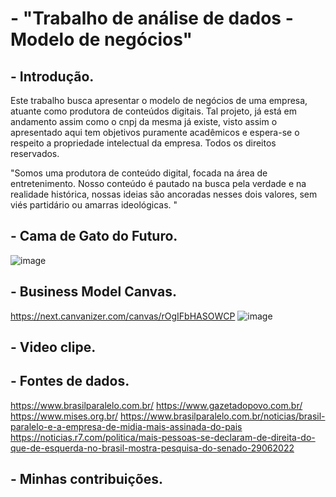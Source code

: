 # - "Trabalho de análise de dados - Modelo de negócios"

## - Introdução.
Este trabalho busca apresentar o modelo de negócios de uma empresa, atuante como produtora de conteúdos digitais. Tal projeto, já está em andamento assim como o cnpj da mesma já existe, visto assim o apresentado aqui tem objetivos puramente acadêmicos e espera-se o respeito a propriedade intelectual da empresa. Todos os direitos reservados.

"Somos uma produtora de conteúdo digital, focada na área de entretenimento. Nosso conteúdo é pautado na busca pela verdade e na realidade histórica, nossas ideias são ancoradas nesses dois valores, sem viés partidário ou amarras ideológicas. "
## - Cama de Gato do Futuro.
![image](https://user-images.githubusercontent.com/86412418/197628816-975f1c46-da85-4301-8a71-739f277fdb41.png)

## - Business Model Canvas.
https://next.canvanizer.com/canvas/rOgIFbHASOWCP
![image](https://user-images.githubusercontent.com/86412418/197626943-b02633b0-bdc0-48f3-be1c-4e1b5ed767ef.png)

## - Video clipe.

## - Fontes de dados.
https://www.brasilparalelo.com.br/
https://www.gazetadopovo.com.br/
https://www.mises.org.br/
https://www.brasilparalelo.com.br/noticias/brasil-paralelo-e-a-empresa-de-midia-mais-assinada-do-pais
https://noticias.r7.com/politica/mais-pessoas-se-declaram-de-direita-do-que-de-esquerda-no-brasil-mostra-pesquisa-do-senado-29062022
## - Minhas contribuições.
